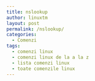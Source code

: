 ```yaml
---
title: nslookup
author: linuxtm
layout: post
permalink: /nslookup/
categories:
  - Comenzi
tags:
  - comenzi linux
  - comenzi linux de la a la z
  - lista comenzi linux
  - toate comenzile linux
---
```

